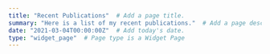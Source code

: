 ```yaml
---
title: "Recent Publications"  # Add a page title.
summary: "Here is a list of my recent publications."  # Add a page description.
date: "2021-03-04T00:00:00Z"  # Add today's date.
type: "widget_page"  # Page type is a Widget Page
---
```


<!-- ---
title: Publications
cms_exclude: true

# View.
#   1 = List
#   2 = Compact
#   3 = Card
#   4 = Citation
view: 4

# Optional header image (relative to `static/media/` folder).
banner:
  caption: ''
  image: ''
--- -->
